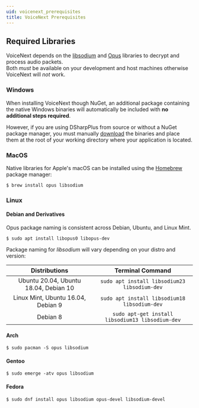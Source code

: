 ```yaml
---
uid: voicenext_prerequisites
title: VoiceNext Prerequisites
---
```


## Required Libraries
VoiceNext depends on the [libsodium](https://github.com/jedisct1/libsodium) and [Opus](https://opus-codec.org/) libraries to decrypt and process audio packets.<br/>
Both *must* be available on your development and host machines otherwise VoiceNext will *not* work.


### Windows
When installing VoiceNext though NuGet, an additional package containing the native Windows binaries  will automatically be included with **no additional steps required**.

However, if you are using DSharpPlus from source or without a NuGet package manager, you must manually [download](xref:natives) the binaries and place them at the root of your working directory where your application is located.

### MacOS
Native libraries for Apple's macOS can be installed using the [Homebrew](https://brew.sh) package manager:
```console 
$ brew install opus libsodium
```

### Linux


#### Debian and Derivatives 
Opus package naming is consistent across Debian, Ubuntu, and Linux Mint.
```terminal 
$ sudo apt install libopus0 libopus-dev
```

Package naming for *libsodium* will vary depending on your distro and version:

Distributions|Terminal Command
:---:|:---:
Ubuntu 20.04, Ubuntu 18.04, Debian 10|`sudo apt install libsodium23 libsodium-dev`
Linux Mint, Ubuntu 16.04, Debian 9 |`sudo apt install libsodium18 libsodium-dev`
Debian 8|`sudo apt-get install libsodium13 libsodium-dev`

#### Arch
```console 
$ sudo pacman -S opus libsodium
```

#### Gentoo
```console
$ sudo emerge -atv opus libsodium
```

#### Fedora
```console 
$ sudo dnf install opus libsodium opus-devel libsodium-devel
```